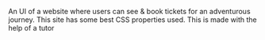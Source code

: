 An UI of a website where users can see & book tickets for an adventurous journey. This site has some best CSS properties used.
This is made with the help of a tutor
